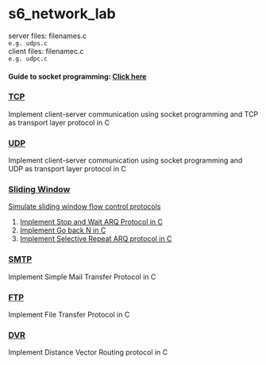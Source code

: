 # s6_network_lab

server files: filenames.c<br>
```e.g. udps.c``` <br>
client files: filenamec.c<br>
```e.g. udpc.c```<br>

<h4>Guide to socket programming: <a href="https://www.gta.ufrj.br/ensino/eel878/sockets/index.html">Click here</a></h4>
<h3><a href="TCP">TCP</a></h3>
<p>Implement client-server communication using socket programming and TCP as transport layer protocol in C</p>
<h3><a href="UDP">UDP</a></h3>
<p>Implement client-server communication using socket programming and UDP as transport layer protocol in C</p>
<h3><a href="Sliding Window">Sliding Window</h3>
<p>Simulate sliding window flow control protocols
  <ol>
    <li>Implement Stop and Wait ARQ Protocol in C</li>
    <li>Implement Go back N in C</li>
    <li>Implement Selective Repeat ARQ protocol in C</li>
  </ol>
</p>

<h3><a href="SMTP">SMTP</a></h3>
<p>Implement Simple Mail Transfer Protocol in C</p>

<h3><a href="FTP">FTP</a></h3>
<p>Implement File Transfer Protocol in C</p>

<h3><a href="DVR">DVR</a></h3>
<p>Implement Distance Vector Routing protocol in C</p>
